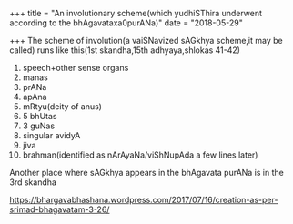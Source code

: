 +++
title = "An involutionary scheme(which yudhiSThira underwent according to the bhAgavataxa0purANa)"
date = "2018-05-29"

+++
The scheme of involution(a vaiSNavized sAGkhya scheme,it may be called)
runs like this(1st skandha,15th adhyaya,shlokas 41-42)

1.  speech+other sense organs
2.  manas
3.  prANa
4.  apAna
5.  mRtyu(deity of anus)
6.  5 bhUtas
7.  3 guNas
8.  singular avidyA
9.  jiva
10. brahman(identified as nArAyaNa/viShNupAda a few lines later)

Another place where sAGkhya appears in the bhAgavata purANa is in the
3rd skandha

<https://bhargavabhashana.wordpress.com/2017/07/16/creation-as-per-srimad-bhagavatam-3-26/>




